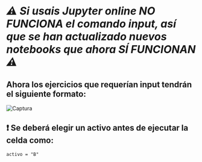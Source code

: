 # *⚠ Si usais Jupyter online NO FUNCIONA el comando input, así que se han actualizado nuevos notebooks que ahora SÍ FUNCIONAN ⚠*

## Ahora los ejercicios que requerían input tendrán el siguiente formato:

![Captura](https://github.com/Kokechacho/NotebooksValoracion/assets/67198515/357aefdd-46c7-4893-a9af-9521e6a734cc)

## ❗ Se deberá elegir un activo antes de ejecutar la celda como:

`activo = "B"`
